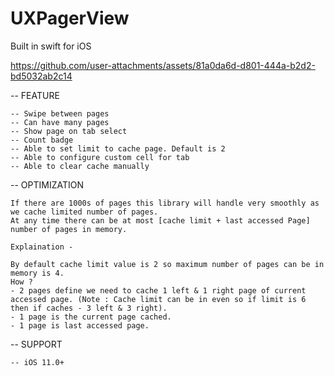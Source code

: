 # UXPagerView
Built in swift for iOS


https://github.com/user-attachments/assets/81a0da6d-d801-444a-b2d2-bd5032ab2c14




-- FEATURE

    -- Swipe between pages
    -- Can have many pages
    -- Show page on tab select
    -- Count badge
    -- Able to set limit to cache page. Default is 2
    -- Able to configure custom cell for tab
    -- Able to clear cache manually
    

-- OPTIMIZATION 

    If there are 1000s of pages this library will handle very smoothly as we cache limited number of pages.
    At any time there can be at most [cache limit + last accessed Page] number of pages in memory.
                  
    Explaination - 
                  
    By default cache limit value is 2 so maximum number of pages can be in memory is 4.
    How ?
    - 2 pages define we need to cache 1 left & 1 right page of current accessed page. (Note : Cache limit can be in even so if limit is 6 then if caches - 3 left & 3 right).
    - 1 page is the current page cached.
    - 1 page is last accessed page.
                  
                  

-- SUPPORT 

    -- iOS 11.0+
